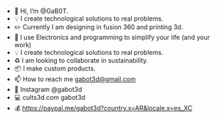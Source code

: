 - 👋 Hi, I’m @GaB0T.
- 💡 I create technological solutions to real problems.
- ✏️ Currently I am designing in fusion 360 and printing 3d.
- 🦾 I use Electronics and programming to simplify your life (and your work)
- 💡 I create technological solutions to real problems.
- ♻️ I am looking to collaborate in sustainability.
- 📦 I make custom products.
- 📫 How to reach me gabot3d@gmail.com
- 📸 Instagram @gabot3d
- 💻 cults3d.com gabot3d
- 💰 https://paypal.me/gabot3d?country.x=AR&locale.x=es_XC

<!---
GaB0T/GaB0T is a ✨ special ✨ repository because its `README.md` (this file) appears on your GitHub profile.
You can click the Preview link to take a look at your changes.
--->
